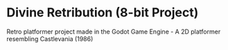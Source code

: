 # Divine Retribution (8-bit Project)
Retro platformer project made in the Godot Game Engine - A 2D platformer resembling Castlevania (1986)

